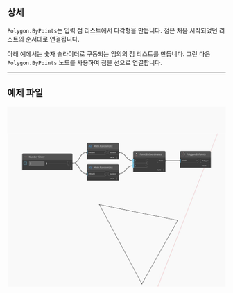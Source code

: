 ## 상세
`Polygon.ByPoints`는 입력 점 리스트에서 다각형을 만듭니다. 점은 처음 시작되었던 리스트의 순서대로 연결됩니다.

아래 예에서는 숫자 슬라이더로 구동되는 임의의 점 리스트를 만듭니다. 그런 다음 `Polygon.ByPoints` 노드를 사용하여 점을 선으로 연결합니다.

___
## 예제 파일

![ByPoints](./Autodesk.DesignScript.Geometry.Polygon.ByPoints_img.jpg)

